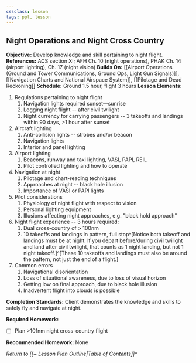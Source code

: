 ```yaml
---
cssclass: lesson
tags: ppl, lesson
---
```

## Night Operations and Night Cross Country

**Objective:** Develop knowledge and skill pertaining to night flight.
**References:** ACS section XI; AFH Ch. 10 (night operations), PHAK Ch. 14 (airport lighting), Ch. 17 (night vision)
**Builds On:** [[Airport Operations (Ground and Tower Communications, Ground Ops, Light Gun Signals)]], [[Navigation Charts and National Airspace System]], [[Pilotage and Dead Reckoning]]
**Schedule:** Ground 1.5 hour, flight 3 hours
**Lesson Elements:**
1. Regulations pertaining to night flight
	1. Navigation lights required sunset—sunrise
	2. Logging night flight -- after civil twilight
	3. Night currency for carrying passengers -- 3 takeoffs and landings within 90 days, >1 hour after sunset
2. Aircraft lighting
	1. Anti-collision lights -- strobes and/or beacon
	2. Navigation lights
	3. Interior and panel lighting
3. Airport lighting
	1. Beacons, runway and taxi lighting, VASI, PAPI, REIL
	2. Pilot controlled lighting and how to operate
4. Navigation at night
	1. Pilotage and chart-reading techniques
	2. Approaches at night -- black hole illusion
	3. Importance of VASI or PAPI lights
5. Pilot considerations
	1. Physiology of night flight with respect to vision
	2. Personal lighting equipment
	3. Illusions affecting night approaches, e.g. "black hold approach"
6. Night flight experience -- 3 hours required:
	1. Dual cross-country of > 100nm
	2. 10 takeoffs and landings in pattern, full stop^[Notice both takeoff and landings must be at night. If you depart before/during civil twilight and land after civil twilight, that counts as 1 night landing, but not 1 night takeoff.]^[These 10 takeoffs and landings must also be around the pattern, not just the end of a flight.]
7. Common errors
	1. Navigational disorientation
	2. Loss of situational awareness, due to loss of visual horizon
	3. Getting low on final approach, due to black hole illusion
	4. Inadvertent flight into clouds is possible

**Completion Standards:** Client demonstrates the knowledge and skills to safely fly and navigate at night.

**Required Homework:** 
- [ ] Plan >101nm night cross-country flight

**Recommended Homework:** None 

*Return to [[~ Lesson Plan Outline|Table of Contents]]^*